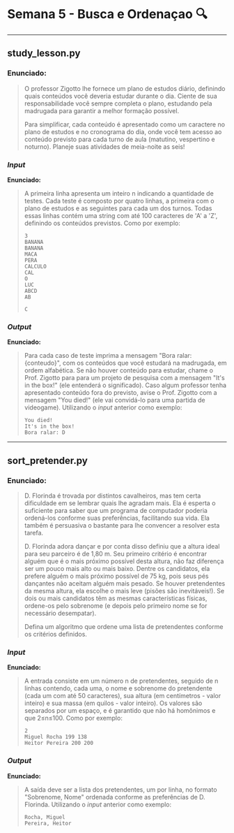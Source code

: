 # Semana 5 - Busca e Ordenaçao :mag:

-- --

## study_lesson.py

### Enunciado:

> O professor Zigotto lhe fornece um plano de estudos diário, definindo quais conteúdos você deveria estudar durante o dia. Ciente de sua responsabilidade você sempre completa o plano, estudando pela madrugada para garantir a melhor formação possível.
>
> Para simplificar, cada conteúdo é apresentado como um caractere no plano de estudos e no cronograma do dia, onde você tem acesso ao conteúdo previsto para cada turno de aula (matutino, vespertino e noturno). Planeje suas atividades de meia-noite as seis!

### *Input*

**Enunciado:**

> A primeira linha apresenta um inteiro n indicando a quantidade de testes. Cada teste é composto por quatro linhas, a primeira com o plano de estudos e as seguintes para cada um dos turnos. Todas essas linhas contém uma string com até 100 caracteres de 'A' a 'Z', definindo os conteúdos previstos.
> Como por exemplo:
> ```
> 3
> BANANA
> BANANA
> MACA
> PERA
> CALCULO
> CAL
> O
> LUC
> ABCD
> AB
> 
> C
> ```

### *Output*

**Enunciado:**
> Para cada caso de teste imprima a mensagem "Bora ralar: {conteudo}", com os conteúdos que você estudará na madrugada, em ordem alfabética. Se não houver conteúdo para estudar, chame o Prof. Zigotto para para um projeto de pesquisa com a mensagem "It's in the box!" (ele entenderá o significado). Caso algum professor tenha apresentado conteúdo fora do previsto, avise o Prof. Zigotto com a mensagem "You died!" (ele vai convidá-lo para uma partida de videogame).
> Utilizando o *input* anterior como exemplo:
> ```
> You died!
> It's in the box!
> Bora ralar: D
> ```

-- --

## sort_pretender.py

### Enunciado:

> D. Florinda é trovada por distintos cavalheiros, mas tem certa dificuldade em se lembrar quais lhe agradam mais. Ela é esperta o suficiente para saber que um programa de computador poderia ordená-los conforme suas preferências, facilitando sua vida. Ela também é persuasiva o bastante para lhe convencer a resolver esta tarefa.
>
> D. Florinda adora dançar e por conta disso definiu que a altura ideal para seu parceiro é de 1,80 m. Seu primeiro critério é encontrar alguém que é o mais próximo possível desta altura, não faz diferença ser um pouco mais alto ou mais baixo. Dentre os candidatos, ela prefere alguém o mais próximo possível de 75 kg, pois seus pés dançantes não aceitam alguém mais pesado. Se houver pretendentes da mesma altura, ela escolhe o mais leve (pisões são inevitáveis!). Se dois ou mais candidatos têm as mesmas características físicas, ordene-os pelo sobrenome (e depois pelo primeiro nome se for necessário desempatar).
>
> Defina um algoritmo que ordene uma lista de pretendentes conforme os critérios definidos.

### *Input*

**Enunciado:**
> A entrada consiste em um número n de pretendentes, seguido de n linhas contendo, cada uma, o nome e sobrenome do pretendente (cada um com até 50 caracteres), sua altura (em centímetros - valor inteiro) e sua massa (em quilos - valor inteiro). Os valores são separados por um espaço, e é garantido que não há homônimos e que 2≤n≤100.
> Como por exemplo:
> ```
> 2
> Miguel Rocha 199 138
> Heitor Pereira 200 200
> ```

### *Output*

**Enunciado:**
> A saída deve ser a lista dos pretendentes, um por linha, no formato "Sobrenome, Nome" ordenada conforme as preferências de D. Florinda.
> Utilizando o *input* anterior como exemplo:
> ```
> Rocha, Miguel
> Pereira, Heitor
> ```